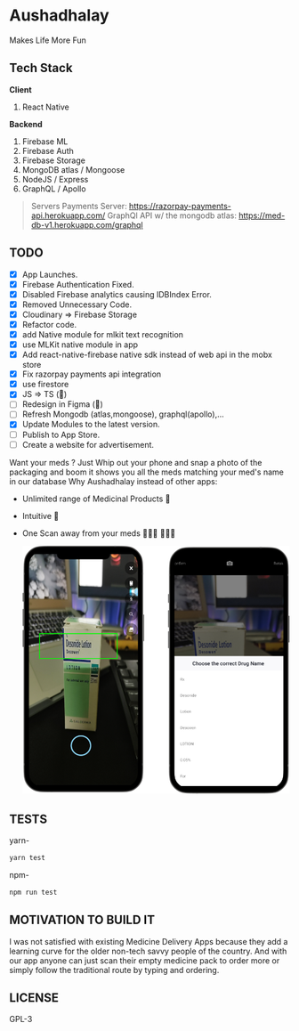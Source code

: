 # Aushadhalay

Makes Life More Fun

## Tech Stack

**Client**

1. React Native

**Backend**

1. Firebase ML
2. Firebase Auth
3. Firebase Storage
4. MongoDB atlas / Mongoose
5. NodeJS / Express
6. GraphQL / Apollo 

> Servers
> Payments Server: <https://razorpay-payments-api.herokuapp.com/>
> GraphQl API w/ the mongodb atlas: <https://med-db-v1.herokuapp.com/graphql>

## TODO

- [x] App Launches.
- [x] Firebase Authentication Fixed.
- [x] Disabled Firebase analytics causing IDBIndex Error.
- [x] Removed Unnecessary Code.
- [x] Cloudinary => Firebase Storage
- [x] Refactor code.
- [x] add Native module for mlkit text recognition
- [x] use MLKit native module in app
- [x] Add react-native-firebase native sdk instead of web api in the mobx store
- [x] Fix razorpay payments api integration
- [x] use firestore
- [x] JS => TS (🔁)
- [ ] Redesign in Figma (🔁)
- [ ] Refresh Mongodb (atlas,mongoose), graphql(apollo),...
- [x] Update Modules to the latest version.
- [ ] Publish to App Store.
- [ ] Create a website for advertisement.

Want your meds ? Just Whip out your phone and snap a photo of the packaging and boom it shows you all the meds matching your med's name in our database
Why Aushadhalay instead of other apps:

- Unlimited range of Medicinal Products 💊
- Intuitive 🐝
- One Scan away from your meds 🕵🏼‍♀️ 🕵🏼‍♂️

   ![Scanned](/mockups/mockups.png?raw=true)

## TESTS

yarn-

```bash
yarn test
```

npm-

```bash
npm run test
```

## MOTIVATION TO BUILD IT

I was not satisfied with existing Medicine Delivery Apps because they add a learning curve for the older non-tech savvy people of the country.
And with our app anyone can just scan their empty medicine pack to order more or simply follow the traditional route by typing and ordering.

## LICENSE

GPL-3
